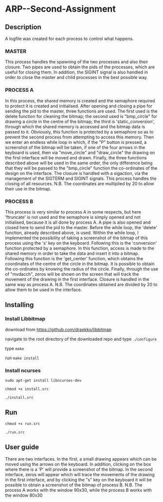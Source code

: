 # ARP--Second-Assignment

## Description

A logfile was created for each process to control what happens.

### MASTER
This process handles the spawning of the two processes and also their closure. Two pipes are used to obtain the pids of the processes, which are useful for closing them. In addition, the SIGINT signal is also handled in order to close the master and child processes in the best possible way.

### PROCESS A
In this process, the shared memory is created and the semaphore required to protect it is created and initialised. After opening and closing a pipe for sending the pid to the master, three functions are used. 
The first used is the delete function for cleaning the bitmap; 
the second used is "bmp_circle" for drawing a circle in the centre of the bitmap;
the third is 'static_conversion', through which the shared memory is accessed and the bitmap data is passed to it. Obviously, this function is protected by a semaphore so as to prevent the second process from attempting to access this memory.
Then we enter an endless while loop in which, if the "P" button is pressed, a screenshot of the bitmap will be taken, if one of the four arrows in the keyboard is used, then via "move_circle" and "draw_circle" the drawing on the first interface will be moved and drawn. Finally, the three functions described above will be used in the same order, the only difference being that they will be passed to the "bmp_circle" function the co-ordinates of the design on the interface.
The closure is handled with a sigaction, via the management of the SIGTERM and SIGINT signals.
This process handles the closing of all resources.
N.B. The coordinates are multiplied by 20 to allow their use in the bitmap.

### PROCESS B
This process is very similar to process A in some respects, but here 'ftruncate' is not used and the semaphore is simply opened and not initialised, because it is all done by process A.
A pipe is also opened and closed here to send the pid to the master.
Before the while loop, the 'delete' function, already described above, is used. 
Within the while loop, I implemented the possibility of taking a screenshot of the bitmap of this process using the 's' key on the keyboard.
Following this is the 'conversion' function protected by a semaphore.
In this function, access is made to the shared memory in order to take the data and insert it into a bitmap.
Following this function is the 'get_center' function, which obtains the coordinates of the centre of the circle in the bitmap. It is possible to obtain the co-ordinates by knowing the radius of the circle. Finally, through the use of "mvdacch", zeros will be shown on the screen that will track the movement of the drawing in the first interface.
Closure is handled in the same way as process A.
N.B. The coordinates obtained are divided by 20 to allow them to be used in the interface. 

## Installing
### Install Libbitmap

download from https://github.com/draekko/libbitmap

navigate to the root directory of the downloaded repo and type `./configure`

type `make`

run `make install`

### Install ncurses

`sudo apt-get install libncurses-dev`

`chmod +x install.src`

`./install.src`

## Run

`chmod +x run.src`

`./run.src`

## User guide

There are two interfaces. In the first, a small drawing appears which can be moved using the arrows on the keyboard. In addition, clicking on the box where there is a 'P' will provide a screenshot of the bitmap.
In the second interface, zeros will appear which will trace the movements of the drawing in the first interface, and by clicking the "s" key on the keyboard it will be possible to obtain a screenshot of the bitmap of process B.
N.B. The process A works with the window 90x30, while the process B works with the window 80x30
